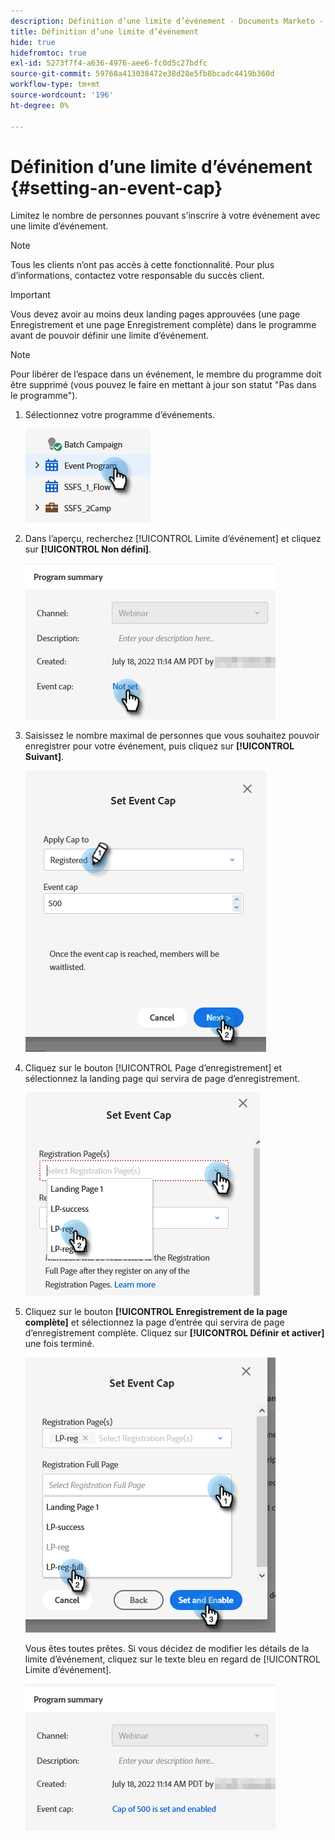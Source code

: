 ```yaml
---
description: Définition d’une limite d’événement - Documents Marketo - Documentation du produit
title: Définition d’une limite d’événement
hide: true
hidefromtoc: true
exl-id: 5273f7f4-a636-4976-aee6-fc0d5c27bdfc
source-git-commit: 59768a413038472e38d28e5fb8bcadc4419b360d
workflow-type: tm+mt
source-wordcount: '196'
ht-degree: 0%

---
```


# Définition d’une limite d’événement {#setting-an-event-cap}

Limitez le nombre de personnes pouvant s’inscrire à votre événement avec une limite d’événement.

>[!NOTE]
>
>Tous les clients n’ont pas accès à cette fonctionnalité. Pour plus d’informations, contactez votre responsable du succès client.

>[!IMPORTANT]
>Vous devez avoir au moins deux landing pages approuvées (une page Enregistrement et une page Enregistrement complète) dans le programme avant de pouvoir définir une limite d’événement.

>[!NOTE]
>
>Pour libérer de l’espace dans un événement, le membre du programme doit être supprimé (vous pouvez le faire en mettant à jour son statut &quot;Pas dans le programme&quot;).

1. Sélectionnez votre programme d’événements.

   ![](assets/setting-an-event-cap-1.png)

1. Dans l’aperçu, recherchez [!UICONTROL Limite d’événement] et cliquez sur **[!UICONTROL Non défini]**.

   ![](assets/setting-an-event-cap-2.png)

1. Saisissez le nombre maximal de personnes que vous souhaitez pouvoir enregistrer pour votre événement, puis cliquez sur **[!UICONTROL Suivant]**.

   ![](assets/setting-an-event-cap-3.png)

1. Cliquez sur le bouton [!UICONTROL Page d’enregistrement] et sélectionnez la landing page qui servira de page d’enregistrement.

   ![](assets/setting-an-event-cap-4.png)

1. Cliquez sur le bouton **[!UICONTROL Enregistrement de la page complète]** et sélectionnez la page d’entrée qui servira de page d’enregistrement complète. Cliquez sur **[!UICONTROL Définir et activer]** une fois terminé.

   ![](assets/setting-an-event-cap-5.png)

   Vous êtes toutes prêtes. Si vous décidez de modifier les détails de la limite d’événement, cliquez sur le texte bleu en regard de [!UICONTROL Limite d’événement].

   ![](assets/setting-an-event-cap-6.png)
